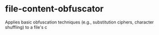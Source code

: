 # file-content-obfuscator
Applies basic obfuscation techniques (e.g., substitution ciphers, character shuffling) to a file's c

